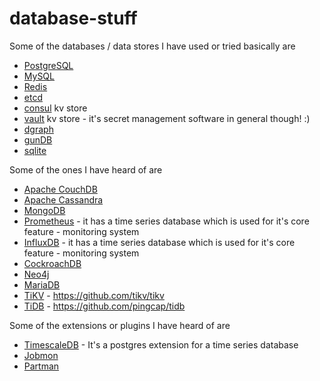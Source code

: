 # database-stuff

Some of the databases / data stores I have used or tried basically are 

- [PostgreSQL](https://www.postgresql.org)
- [MySQL](https://www.mysql.com)
- [Redis](https://redis.io)
- [etcd](https://etcd.io)
- [consul](https://www.consul.io) kv store
- [vault](https://www.vaultproject.io) kv store - it's secret management software in general though! :)
- [dgraph](https://dgraph.io)
- [gunDB](http://gun.js.org)
- [sqlite](https://sqlite.org)

Some of the ones I have heard of are

- [Apache CouchDB](https://couchdb.apache.org)
- [Apache Cassandra](https://cassandra.apache.org)
- [MongoDB](https://www.mongodb.com)
- [Prometheus](https://prometheus.io) - it has a time series database which is used for it's core feature - monitoring system
- [InfluxDB](https://www.influxdata.com) - it has a time series database which is used for it's core feature - monitoring system
- [CockroachDB](https://github.com/cockroachdb/cockroach)
- [Neo4j](https://neo4j.com)
- [MariaDB](https://mariadb.org)
- [TiKV](https://tikv.org) - https://github.com/tikv/tikv
- [TiDB](https://pingcap.com/products/tidb) - https://github.com/pingcap/tidb

Some of the extensions or plugins I have heard of are

- [TimescaleDB](https://www.timescale.com) - It's a postgres extension for a time series database
- [Jobmon](https://github.com/omniti-labs/pg_jobmon)
- [Partman](https://github.com/pgpartman/pg_partman)
